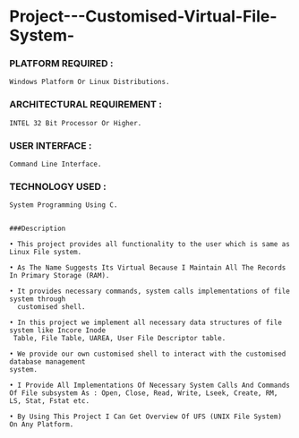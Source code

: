 # Project---Customised-Virtual-File-System-

### PLATFORM REQUIRED :   
```
Windows Platform Or Linux Distributions.
```
### ARCHITECTURAL REQUIREMENT :  
```
INTEL 32 Bit Processor Or Higher.
```
### USER INTERFACE :             
```
Command Line Interface.
```
### TECHNOLOGY USED : 
```
System Programming Using C.


###Description

• This project provides all functionality to the user which is same as Linux File system.

• As The Name Suggests Its Virtual Because I Maintain All The Records In Primary Storage (RAM).

• It provides necessary commands, system calls implementations of file system through 
  customised shell.
  
• In this project we implement all necessary data structures of file system like Incore Inode 
 Table, File Table, UAREA, User File Descriptor table.

• We provide our own customised shell to interact with the customised database management 
system.

• I Provide All Implementations Of Necessary System Calls And Commands Of File subsystem As : Open, Close, Read, Write, Lseek, Create, RM, LS, Stat, Fstat etc.

• By Using This Project I Can Get Overview Of UFS (UNIX File System) On Any Platform.

